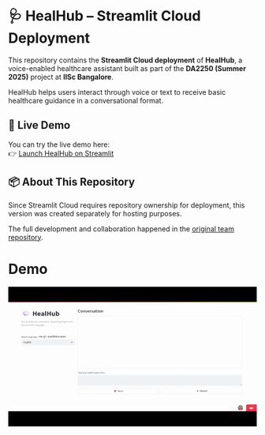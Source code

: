 # 🩺 HealHub – Streamlit Cloud Deployment

This repository contains the **Streamlit Cloud deployment** of **HealHub**, a voice-enabled healthcare assistant built as part of the **DA2250 (Summer 2025)** project at **IISc Bangalore**.

HealHub helps users interact through voice or text to receive basic healthcare guidance in a conversational format.


## 🚀 Live Demo

You can try the live demo here:  
👉 [Launch HealHub on Streamlit](https://healhuub.streamlit.app/)



## 📦 About This Repository

Since Streamlit Cloud requires repository ownership for deployment, this version was created separately for hosting purposes.


The full development and collaboration happened in the [original team repository](https://github.com/rootbid/HealHub).

 

# Demo

![Demo of HealHub App](demo/demo.gif)

